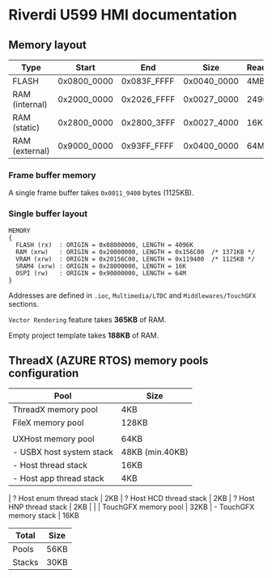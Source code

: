 # Riverdi U599 HMI documentation

## Memory layout

| Type              | Start         | End           | Size          | Readable  |
|-------------------|---------------|---------------|---------------|-----------|
| FLASH             | 0x0800_0000   | 0x083F_FFFF   | 0x0040_0000   | 4MB       |
| RAM (internal)    | 0x2000_0000   | 0x2026_FFFF   | 0x0027_0000   | 2496KB    |
| RAM (static)      | 0x2800_0000   | 0x2800_3FFF   | 0x0027_4000   | 16KB      |
| RAM (external)    | 0x9000_0000   | 0x93FF_FFFF   | 0x0400_0000   | 64MB      |

### Frame buffer memory

A single frame buffer takes `0x0011_9400` bytes (1125KB).

### Single buffer layout

```ld
MEMORY
{
  FLASH (rx)  : ORIGIN = 0x08000000, LENGTH = 4096K
  RAM (xrw)   : ORIGIN = 0x20000000, LENGTH = 0x156C00  /* 1371KB */
  VRAM (xrw)  : ORIGIN = 0x20156C00, LENGTH = 0x119400  /* 1125KB */
  SRAM4 (xrw) : ORIGIN = 0x28000000, LENGTH = 16K
  OSPI (rw)   : ORIGIN = 0x90000000, LENGTH = 64M
}
```

Addresses are defined in `.ioc`, `Multimedia/LTDC` and `Middlewares/TouchGFX` sections.

`Vector Rendering` feature takes **365KB** of RAM.

Empty project template takes **188KB** of RAM.

## ThreadX (AZURE RTOS) memory pools configuration

| Pool                          | Size
|-------------------------------|------
| ThreadX memory pool           | 4KB
| FileX memory pool             | 128KB
|                               |
| UXHost memory pool            | 64KB
| - USBX host system stack      | 48KB (min.40KB)
| - Host thread stack           | 16KB
| - Host app thread stack       | 4KB


| ? Host enum thread stack      | 2KB
| ? Host HCD thread stack       | 2KB
| ? Host HNP thread stack       | 2KB
|                               |
| TouchGFX memory pool          | 32KB
| - TouchGFX memory stack       | 16KB

| Total                         | Size
|-------------------------------|------
| Pools                         | 56KB
| Stacks                        | 30KB
